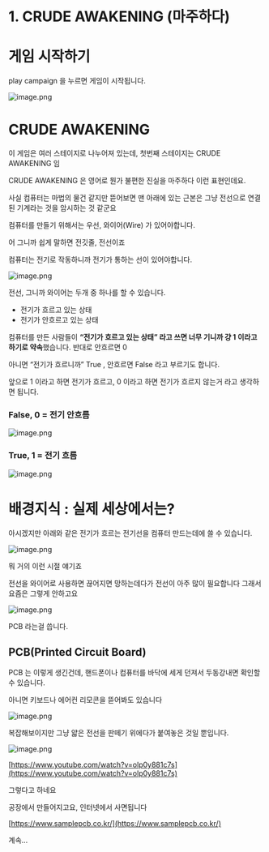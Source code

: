 # 1. CRUDE AWAKENING (마주하다)

# 게임 시작하기

play campaign 을 누르면 게임이 시작됩니다.

![image.png](1%20CRUDE%20AWAKENING%20(%E1%84%86%E1%85%A1%E1%84%8C%E1%85%AE%E1%84%92%E1%85%A1%E1%84%83%E1%85%A1)%201bc80ae0869c8129ad8ae0637d85afb9/image.png)

# CRUDE AWAKENING

이 게임은 여러 스테이지로 나누어져 있는데, 첫번째 스테이지는 CRUDE AWAKENING 임

CRUDE AWAKENING 은 영어로 뭔가 불편한 진실을 마주하다 이런 표현인데요.

사실 컴퓨터는 마법의 물건 같지만 뜯어보면 맨 아래에 있는 근본은 그냥 전선으로 연결된 기계라는 것을 암시하는 것 같군요

컴퓨터를 만들기 위해서는 우선, 와이어(Wire) 가 있어야합니다.

어 그니까 쉽게 말하면 전깃줄, 전선이죠

컴퓨터는 전기로 작동하니까 전기가 통하는 선이 있어야합니다.

![image.png](1%20CRUDE%20AWAKENING%20(%E1%84%86%E1%85%A1%E1%84%8C%E1%85%AE%E1%84%92%E1%85%A1%E1%84%83%E1%85%A1)%201bc80ae0869c8129ad8ae0637d85afb9/image%201.png)

전선, 그니까 와이어는 두개 중 하나를 할 수 있습니다.

- 전기가 흐르고 있는 상태
- 전기가 안흐르고 있는 상태

컴퓨터를 만든 사람들이 **“전기가 흐르고 있는 상태” 라고 쓰면 너무 기니까 걍 1 이라고 하기로 약속**했습니다. 반대로 안흐르면 0

아니면 “전기가 흐르니까” True , 안흐르면 False 라고 부르기도 합니다.

앞으로 1 이라고 하면 전기가 흐르고, 0 이라고 하면 전기가 흐르지 않는거 라고 생각하면 됩니다.

### False, 0 = 전기 안흐름

![image.png](1%20CRUDE%20AWAKENING%20(%E1%84%86%E1%85%A1%E1%84%8C%E1%85%AE%E1%84%92%E1%85%A1%E1%84%83%E1%85%A1)%201bc80ae0869c8129ad8ae0637d85afb9/image%202.png)

### True, 1 = 전기 흐름

![image.png](1%20CRUDE%20AWAKENING%20(%E1%84%86%E1%85%A1%E1%84%8C%E1%85%AE%E1%84%92%E1%85%A1%E1%84%83%E1%85%A1)%201bc80ae0869c8129ad8ae0637d85afb9/image%203.png)

# 배경지식 : 실제 세상에서는?

아시겠지만 아래와 같은 전기가 흐르는 전기선을 컴퓨터 만드는데에 쓸 수 있습니다.

![image.png](1%20CRUDE%20AWAKENING%20(%E1%84%86%E1%85%A1%E1%84%8C%E1%85%AE%E1%84%92%E1%85%A1%E1%84%83%E1%85%A1)%201bc80ae0869c8129ad8ae0637d85afb9/image%204.png)

뭐 거의 이런 시절 얘기죠

전선을 와이어로 사용하면 끊어지면 망하는데다가 전선이 아주 많이 필요합니다 그래서 요즘은 그렇게 안하고요

![image.png](1%20CRUDE%20AWAKENING%20(%E1%84%86%E1%85%A1%E1%84%8C%E1%85%AE%E1%84%92%E1%85%A1%E1%84%83%E1%85%A1)%201bc80ae0869c8129ad8ae0637d85afb9/image%205.png)

PCB 라는걸 씁니다.

## PCB(Printed Circuit Board)

PCB 는 이렇게 생긴건데, 핸드폰이나 컴퓨터를 바닥에 세게 던져서 두동강내면 확인할 수 있습니다.

아니면 키보드나 에어컨 리모콘을 뜯어봐도 있습니다

![image.png](1%20CRUDE%20AWAKENING%20(%E1%84%86%E1%85%A1%E1%84%8C%E1%85%AE%E1%84%92%E1%85%A1%E1%84%83%E1%85%A1)%201bc80ae0869c8129ad8ae0637d85afb9/image%206.png)

복잡해보이지만 그냥 얇은 전선을 판떼기 위에다가 붙여놓은 것일 뿐입니다.

![image.png](1%20CRUDE%20AWAKENING%20(%E1%84%86%E1%85%A1%E1%84%8C%E1%85%AE%E1%84%92%E1%85%A1%E1%84%83%E1%85%A1)%201bc80ae0869c8129ad8ae0637d85afb9/image%207.png)

[https://www.youtube.com/watch?v=olp0y881c7s](https://www.youtube.com/watch?v=olp0y881c7s)

그렇다고 하네요

공장에서 만들어지고요, 인터넷에서 사면됩니다

[https://www.samplepcb.co.kr/](https://www.samplepcb.co.kr/)

계속…